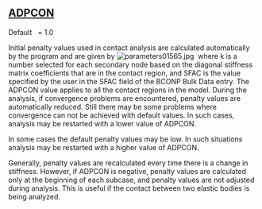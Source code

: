 ## [ADPCON](https://help.hexagonmi.com/bundle/MSC_Nastran_2022.4/page/Nastran_Combined_Book/qrg/parameters/TOC.ADPCON.xhtml)

Default    = 1.0

Initial penalty values used in contact analysis are calculated automatically by the program and are given by  ![parameters01565.jpg](https://help-be.hexagonmi.com/bundle/MSC_Nastran_2022.4/page/Nastran_Combined_Book/qrg/parameters/../../../assets/parameters01565.jpg?_LANG=enus)  where k is a number selected for each secondary node based on the diagonal stiffness matrix coefficients that are in the contact region, and SFAC is the value specified by the user in the SFAC field of the BCONP Bulk Data entry. The ADPCON value applies to all the contact regions in the model. During the analysis, if convergence problems are encountered, penalty values are automatically reduced. Still there may be some problems where convergence can not be achieved with default values. In such cases, analysis may be restarted with a lower value of ADPCON.

In some cases the default penalty values may be low. In such situations analysis may be restarted with a higher value of ADPCON.

Generally, penalty values are recalculated every time there is a change in stiffness. However, if ADPCON is negative, penalty values are calculated only at the beginning of each subcase, and penalty values are not adjusted during analysis. This is useful if the contact between two elastic bodies is being analyzed.

